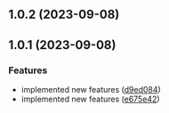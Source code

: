 

## 1.0.2 (2023-09-08)

## 1.0.1 (2023-09-08)


### Features

* implemented new features ([d9ed084](https://github.com/francis-buabin-owusu/release-it/commit/d9ed084417121fc77aa4108a98172cb97564d4f8))
* implemented new features ([e675e42](https://github.com/francis-buabin-owusu/release-it/commit/e675e42e373cc3f8b5c819bcebd22349491fc681))